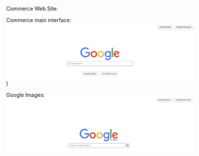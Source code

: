 Commerce Web Site:

Commerce main interface:
[![See the web page here!](https://github.com/dsrestrepo/Web_Programming_Django/blob/main/HTML_%26_CSS/google%20search.png)]([https://www.youtube.com/watch?v=K_JTUli5PRI))


Google Images:
[![See the web page here!](https://github.com/dsrestrepo/Web_Programming_Django/blob/main/HTML_%26_CSS/google%20images.png)]([https://www.youtube.com/watch?v=5hVBJVK205M](https://www.youtube.com/watch?v=AqvPmonSn7o))
